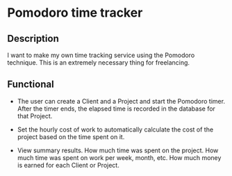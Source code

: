 # Pomodoro time tracker

## Description

I want to make my own time tracking service using the Pomodoro technique. This is an extremely necessary thing for freelancing.

## Functional

- The user can create a Client and a Project and start the Pomodoro timer. After the timer ends, the elapsed time is recorded in the database for that Project.

- Set the hourly cost of work to automatically calculate the cost of the project based on the time spent on it.

- View summary results. How much time was spent on the project. How much time was spent on work per week, month, etc. How much money is earned for each Client or Project.
